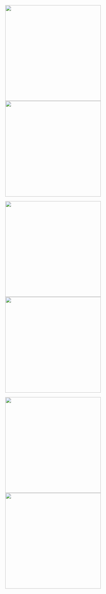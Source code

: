 
<p align="center">
  <img src="https://github.com/Nikditten/TimePal/assets/48121115/588ea959-f69c-464e-b15b-a38c10eb8048" width="300" />
  <img src="https://github.com/Nikditten/TimePal/assets/48121115/3f27d44e-d3e1-4226-8fc6-29aa92b945cf" width="300" />
</p>

<p align="center">
  <img src="https://github.com/Nikditten/TimePal/assets/48121115/3892bdc0-a622-48e7-a51e-c3c122af34b3" width="300" />
  <img src="https://github.com/Nikditten/TimePal/assets/48121115/1a3123fa-f8c3-4e97-8d89-7cfaf1eb473a" width="300" />
</p>

<p align="center">
  <img src="https://github.com/Nikditten/TimePal/assets/48121115/9e489ac4-09f6-4970-8755-43b628ab319a" width="300" />
  <img src="https://github.com/Nikditten/TimePal/assets/48121115/c7043b60-b638-4ecf-9de8-a2548c661582" width="300" />
</p>

